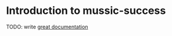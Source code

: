 # Introduction to mussic-success

TODO: write [great documentation](http://jacobian.org/writing/what-to-write/)
